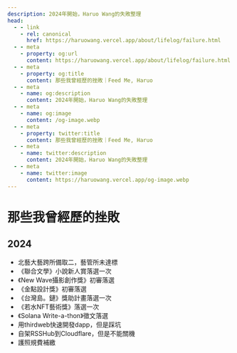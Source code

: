 ```yaml
---
description: 2024年開始，Haruo Wang的失敗整理
head:
  - - link
    - rel: canonical
      href: https://haruowang.vercel.app/about/lifelog/failure.html
  - - meta
    - property: og:url
      content: https://haruowang.vercel.app/about/lifelog/failure.html
  - - meta
    - property: og:title
      content: 那些我曾經歷的挫敗｜Feed Me, Haruo
  - - meta
    - name: og:description
      content: 2024年開始，Haruo Wang的失敗整理
  - - meta
    - name: og:image
      content: /og-image.webp
  - - meta
    - property: twitter:title
      content: 那些我曾經歷的挫敗｜Feed Me, Haruo
  - - meta
    - name: twitter:description
      content: 2024年開始，Haruo Wang的失敗整理
  - - meta
    - name: twitter:image
      content: https://haruowang.vercel.app/og-image.webp
---
```


# 那些我曾經歷的挫敗

<p><Badge type="info" text="🌿 Budding" /></P>

## 2024
- 北藝大藝跨所備取二，藝管所未達標
- 《聯合文學》小說新人賞落選一次
- 《New Wave攝影創作獎》初審落選
- 《金點設計獎》初審落選
- 《台灣島。鏈》獎助計畫落選一次
- 《若水NFT藝術獎》落選一次
- 《Solana Write-a-thon》徵文落選
- 用thirdweb快速開發dapp，但是踩坑
- 自架RSSHub到Cloudflare，但是不能關機
- 護照規費補繳
